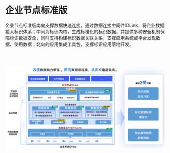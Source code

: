 # 企业节点标准版

企业节点标准版南向支撑数据快速连接，通过数据连接中间件IDLink，将企业数据接入标识体系；中间为标识内核，生成标准化的标识数据，并提供多种安全机制保障标识数据安全，同时支持构建标识数据关联关系，支撑应用系统或平台发现数据、使用数据；北向的应用集成工具包，支撑标识应用落地开发。

<center><img src="./images/idhub.png" style="margin-top: 50px"/></center>
